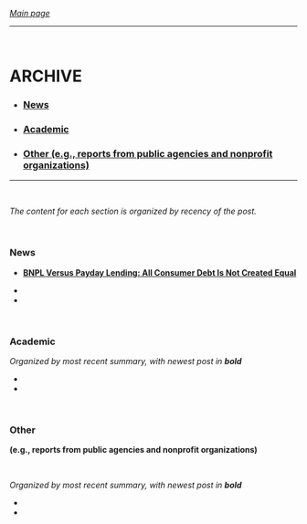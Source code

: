*[Main page](/./index.md)*

---

<br>

# ARCHIVE   

- ### [News](#news)  
- ### [Academic](#academic)  
- ### [Other (e.g., reports from public agencies and nonprofit organizations)](#other)  

<hr>

<br>  

*The content for each section is organized by recency of the post.*

<br>    

### News


- **[BNPL Versus Payday Lending: All Consumer Debt Is Not Created Equal](./repo/note01-bnpl-payday.md)**

- 

- 

<br>

### Academic

*Organized by most recent summary, with newest post in __bold__*

-   

-   

<br>

### Other 
**(e.g., reports from public agencies and nonprofit organizations)**

<br>

*Organized by most recent summary, with newest post in __bold__*

- 

- 
